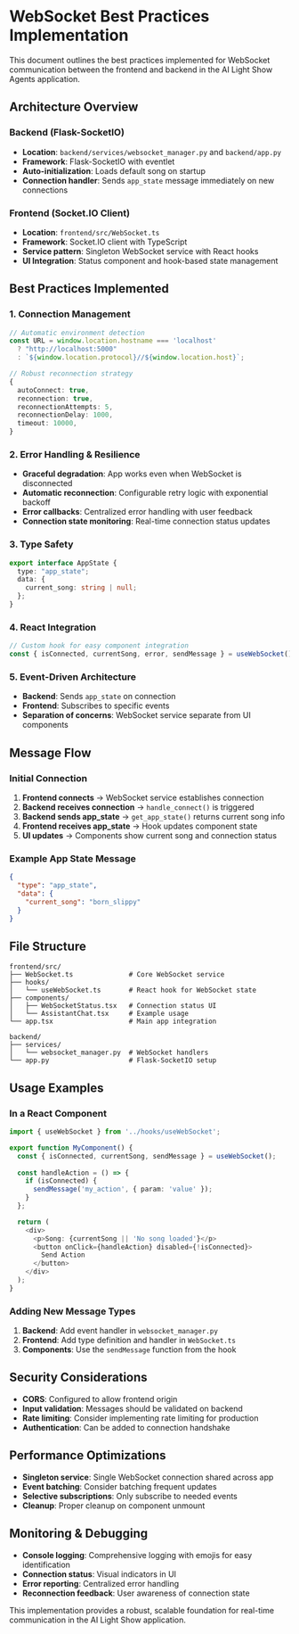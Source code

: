 # WebSocket Best Practices Implementation

This document outlines the best practices implemented for WebSocket communication between the frontend and backend in the AI Light Show Agents application.

## Architecture Overview

### Backend (Flask-SocketIO)
- **Location**: `backend/services/websocket_manager.py` and `backend/app.py`
- **Framework**: Flask-SocketIO with eventlet
- **Auto-initialization**: Loads default song on startup
- **Connection handler**: Sends `app_state` message immediately on new connections

### Frontend (Socket.IO Client)
- **Location**: `frontend/src/WebSocket.ts`
- **Framework**: Socket.IO client with TypeScript
- **Service pattern**: Singleton WebSocket service with React hooks
- **UI Integration**: Status component and hook-based state management

## Best Practices Implemented

### 1. Connection Management
```typescript
// Automatic environment detection
const URL = window.location.hostname === 'localhost' 
  ? "http://localhost:5000" 
  : `${window.location.protocol}//${window.location.host}`;

// Robust reconnection strategy
{
  autoConnect: true,
  reconnection: true,
  reconnectionAttempts: 5,
  reconnectionDelay: 1000,
  timeout: 10000,
}
```

### 2. Error Handling & Resilience
- **Graceful degradation**: App works even when WebSocket is disconnected
- **Automatic reconnection**: Configurable retry logic with exponential backoff
- **Error callbacks**: Centralized error handling with user feedback
- **Connection state monitoring**: Real-time connection status updates

### 3. Type Safety
```typescript
export interface AppState {
  type: "app_state";
  data: {
    current_song: string | null;
  };
}
```

### 4. React Integration
```typescript
// Custom hook for easy component integration
const { isConnected, currentSong, error, sendMessage } = useWebSocket();
```

### 5. Event-Driven Architecture
- **Backend**: Sends `app_state` on connection
- **Frontend**: Subscribes to specific events
- **Separation of concerns**: WebSocket service separate from UI components

## Message Flow

### Initial Connection
1. **Frontend connects** → WebSocket service establishes connection
2. **Backend receives connection** → `handle_connect()` is triggered
3. **Backend sends app_state** → `get_app_state()` returns current song info
4. **Frontend receives app_state** → Hook updates component state
5. **UI updates** → Components show current song and connection status

### Example App State Message
```json
{
  "type": "app_state",
  "data": {
    "current_song": "born_slippy"
  }
}
```

## File Structure

```
frontend/src/
├── WebSocket.ts              # Core WebSocket service
├── hooks/
│   └── useWebSocket.ts       # React hook for WebSocket state
├── components/
│   ├── WebSocketStatus.tsx   # Connection status UI
│   └── AssistantChat.tsx     # Example usage
└── app.tsx                   # Main app integration

backend/
├── services/
│   └── websocket_manager.py  # WebSocket handlers
└── app.py                    # Flask-SocketIO setup
```

## Usage Examples

### In a React Component
```typescript
import { useWebSocket } from '../hooks/useWebSocket';

export function MyComponent() {
  const { isConnected, currentSong, sendMessage } = useWebSocket();
  
  const handleAction = () => {
    if (isConnected) {
      sendMessage('my_action', { param: 'value' });
    }
  };

  return (
    <div>
      <p>Song: {currentSong || 'No song loaded'}</p>
      <button onClick={handleAction} disabled={!isConnected}>
        Send Action
      </button>
    </div>
  );
}
```

### Adding New Message Types
1. **Backend**: Add event handler in `websocket_manager.py`
2. **Frontend**: Add type definition and handler in `WebSocket.ts`
3. **Components**: Use the `sendMessage` function from the hook

## Security Considerations

- **CORS**: Configured to allow frontend origin
- **Input validation**: Messages should be validated on backend
- **Rate limiting**: Consider implementing rate limiting for production
- **Authentication**: Can be added to connection handshake

## Performance Optimizations

- **Singleton service**: Single WebSocket connection shared across app
- **Event batching**: Consider batching frequent updates
- **Selective subscriptions**: Only subscribe to needed events
- **Cleanup**: Proper cleanup on component unmount

## Monitoring & Debugging

- **Console logging**: Comprehensive logging with emojis for easy identification
- **Connection status**: Visual indicators in UI
- **Error reporting**: Centralized error handling
- **Reconnection feedback**: User awareness of connection state

This implementation provides a robust, scalable foundation for real-time communication in the AI Light Show application.
